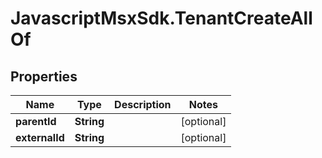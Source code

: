 # JavascriptMsxSdk.TenantCreateAllOf

## Properties

Name | Type | Description | Notes
------------ | ------------- | ------------- | -------------
**parentId** | **String** |  | [optional] 
**externalId** | **String** |  | [optional] 


